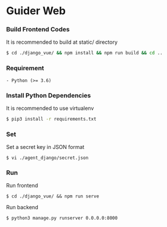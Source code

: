 # Guider Web

### Build Frontend Codes
It is recommended to build at static/ directory
```sh
$ cd ./django_vue/ && npm install && npm run build && cd ..
```

### Requirement
```
- Python (>= 3.6)
```

### Install Python Dependencies
It is recommended to use virtualenv 
```sh
$ pip3 install -r requirements.txt
```

### Set
Set a secret key in JSON format
```shell script
$ vi ./agent_django/secret.json
```


### Run
Run frontend
```
$ cd ./django_vue/ && npm run serve
```
Run backend
```sh
$ python3 manage.py runserver 0.0.0.0:8000
```